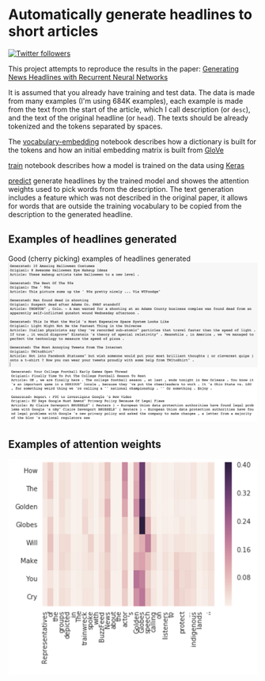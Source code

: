 # Automatically generate headlines to short articles

<a target="_blank" href="http://twitter.com/udibr"><img alt='Twitter followers' src="https://img.shields.io/twitter/follow/udibr.svg?style=social"></a>


This project attempts to reproduce the results in the paper:
[Generating News Headlines with Recurrent Neural Networks](http://arxiv.org/abs/1512.01712)

It is assumed that you already have training and test data.
The data is made from many examples (I'm using 684K examples),
each example is made from the text
from the start of the article, which I call description (or `desc`),
and the text of the original headline (or `head`).
The texts should be already tokenized and the tokens separated by spaces.

The [vocabulary-embedding](./vocabulary-embedding.ipynb)
notebook describes how a dictionary is built for the tokens and how
an initial embedding matrix is built from [GloVe](http://nlp.stanford.edu/projects/glove/)

[train](./train.ipynb) notebook describes how a model is trained on the data using [Keras](http://keras.io/)

[predict](./predict.ipynb) generate headlines by the trained model and
showes the attention weights used to pick words from the description.
The text generation includes a feature which was
not described in the original paper, it allows for words that are outside
the training vocabulary to be copied from the description to the generated headline.

## Examples of headlines generated
Good (cherry picking) examples of headlines generated
![cherry picking of generated headlines](./cherry_picking.png)
![cherry picking of generated headlines](./cherry_picking1.png)

## Examples of attention weights
![attention weights](./attention_weights.png)
